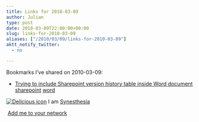 ```yaml
---
title: Links for 2010-03-09
author: Julian
type: post
date: 2010-03-09T22:00:00+00:00
slug: links-for-2010-03-09 
aliases: ["/2010/03/09/links-for-2010-03-09"]
aktt_notify_twitter:
  - no

---
```

Bookmarks I&#8217;ve shared on 2010-03-09:

  * [Trying to include Sharepoint version history table inside Word document][1] 
    [sharepoint][2] [word][3] </li> </ul> 
    
    <p class="deliciouslink">
      <a href="https://del.icio.us/synesthesia" title="See all my bookmarks on del.icio.us"><img src="https://www.synesthesia.co.uk/images/deliciousicon.jpg" alt="Delicious icon" /></a>&nbsp;I am <a href="https://del.icio.us/synesthesia" title="See all my bookmarks on del.icio.us">Synesthesia</a>
    </p>
    
    <p class="deliciouslink">
      <a href="https://del.icio.us/network?add=synesthesia" title="Add me to your del.icio.us network"><img src="https://www.synesthesia.co.uk/images/add.gif" alt="" /></a>&nbsp;<a href="https://del.icio.us/network?add=synesthesia" title="Add me to your del.icio.us network">Add me to your network</a>
    </p>

 [1]: https://social.msdn.microsoft.com/Forums/en-US/sharepointecm/thread/4ccf8421-e425-44a8-a29f-cd22a016557f
 [2]: https://delicious.com/synesthesia/sharepoint
 [3]: https://delicious.com/synesthesia/word